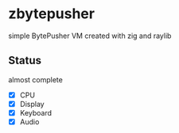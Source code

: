 # zbytepusher
simple BytePusher VM created with zig and raylib

## Status

 almost complete

- [X] CPU
- [X] Display
- [X] Keyboard
- [X] Audio
